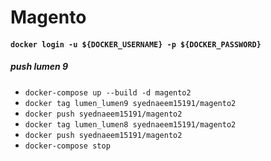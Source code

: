 # Magento

#### `docker login -u ${DOCKER_USERNAME} -p ${DOCKER_PASSWORD}`

##### push lumen 9
* `docker-compose up --build -d magento2`
* `docker tag lumen_lumen9 syednaeem15191/magento2`
* `docker push syednaeem15191/magento2`
* `docker tag lumen_lumen8 syednaeem15191/magento2`
* `docker push syednaeem15191/magento2`
* `docker-compose stop`
